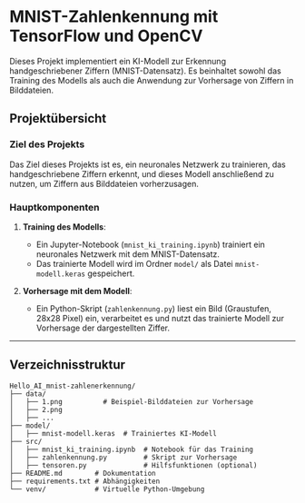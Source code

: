 # MNIST-Zahlenkennung mit TensorFlow und OpenCV

Dieses Projekt implementiert ein KI-Modell zur Erkennung handgeschriebener Ziffern (MNIST-Datensatz). Es beinhaltet sowohl das Training des Modells als auch die Anwendung zur Vorhersage von Ziffern in Bilddateien.

## Projektübersicht

### Ziel des Projekts
Das Ziel dieses Projekts ist es, ein neuronales Netzwerk zu trainieren, das handgeschriebene Ziffern erkennt, und dieses Modell anschließend zu nutzen, um Ziffern aus Bilddateien vorherzusagen.

### Hauptkomponenten
1. **Training des Modells**:
   - Ein Jupyter-Notebook (`mnist_ki_training.ipynb`) trainiert ein neuronales Netzwerk mit dem MNIST-Datensatz.
   - Das trainierte Modell wird im Ordner `model/` als Datei `mnist-modell.keras` gespeichert.

2. **Vorhersage mit dem Modell**:
   - Ein Python-Skript (`zahlenkennung.py`) liest ein Bild (Graustufen, 28x28 Pixel) ein, verarbeitet es und nutzt das trainierte Modell zur Vorhersage der dargestellten Ziffer.

---

## Verzeichnisstruktur

```plaintext
Hello_AI_mnist-zahlenerkennung/
├── data/
│   ├── 1.png          # Beispiel-Bilddateien zur Vorhersage
│   ├── 2.png
│   ├── ...
├── model/
│   ├── mnist-modell.keras  # Trainiertes KI-Modell
├── src/
│   ├── mnist_ki_training.ipynb  # Notebook für das Training
│   ├── zahlenkennung.py         # Skript zur Vorhersage
│   ├── tensoren.py              # Hilfsfunktionen (optional)
├── README.md        # Dokumentation
├── requirements.txt # Abhängigkeiten
└── venv/            # Virtuelle Python-Umgebung

